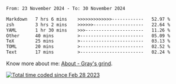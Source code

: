 <!--START_SECTION:waka-->

```txt
From: 23 November 2024 - To: 30 November 2024

Markdown   7 hrs 6 mins    >>>>>>>>>>>>>------------   52.97 %
zsh        3 hrs 2 mins    >>>>>>-------------------   22.64 %
YAML       1 hr 30 mins    >>>----------------------   11.26 %
Other      40 mins         >------------------------   05.09 %
TeX        25 mins         >------------------------   03.13 %
TOML       20 mins         >------------------------   02.52 %
Text       17 mins         >------------------------   02.24 %
```

<!--END_SECTION:waka-->

<!-- [![grayxu's github stats](https://github-readme-stats.vercel.app/api?username=grayxu&count_private=true&show_icons=true)](https://github.com/grayxu) -->

Know more about me: [About - Gray's grind](https://www.grayxu.cn/).
<p align="left">
  <a href="https://wakatime.com/@c69eb31e-43a1-463f-8968-c3449e386f57"><img src="https://wakatime.com/badge/user/c69eb31e-43a1-463f-8968-c3449e386f57.svg" title="Total time coded since Feb 28 2023" /></a>
</p>

